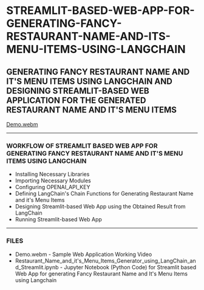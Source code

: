# STREAMLIT-BASED-WEB-APP-FOR-GENERATING-FANCY-RESTAURANT-NAME-AND-ITS-MENU-ITEMS-USING-LANGCHAIN

## GENERATING FANCY RESTAURANT NAME AND IT'S MENU ITEMS USING LANGCHAIN AND DESIGNING STREAMLIT-BASED WEB APPLICATION FOR THE GENERATED RESTAURANT NAME AND IT'S MENU ITEMS

[Demo.webm](https://github.com/KARKAVELRAJA/STREAMLIT-BASED-WEB-APP-FOR-GENERATING-FANCY-RESTAURANT-NAME-AND-ITS-MENU-ITEMS-USING-LANGCHAIN/assets/89890181/4728c34d-5089-4062-8690-866ca6e31d19)

-----

### WORKFLOW OF STREAMLIT BASED WEB APP FOR GENERATING FANCY RESTAURANT NAME AND IT'S MENU ITEMS USING LANGCHAIN

- Installing Necessary Libraries
- Importing Necessary Modules
- Configuring OPENAI_API_KEY
- Defining LangChain's Chain Functions for Generating Restaurant Name and it's Menu Items
- Designing Streamlit-based Web App using the Obtained Result from LangChain
- Running Streamlit-based Web App

-----

### FILES

- Demo.webm                                                                         - Sample Web Application Working Video
- Restaurant_Name_and_it's_Menu_Items_Generator_using_LangChain_and_Streamlit.ipynb - Jupyter Notebook (Python Code) for Streamlit based Web App for generating Fancy Restaurant Name and It's Menu Items using Langchain
